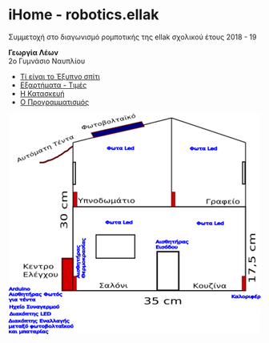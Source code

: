 # iHome - robotics.ellak
Συμμετοχή στο διαγωνισμό ρομποτικής της ellak σχολικού έτους 2018 - 19

**Γεωργία Λέων**  
2ο Γυμνάσιο Ναυπλίου

- [Τί είναι το Έξυπνο σπίτι](smarthome.md)
- [Εξαρτήματα - Τιμές](Εξαρτήματα/README.md)
- [Η Κατασκευή](Κατασκευή/README.md)
- [Ο Προγραμματισμός](Προγραμματισμός/README.md)

![Image](images/home.png)
